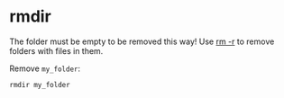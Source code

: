 # rmdir

The folder must be empty to be removed this way!
Use [rm -r](../rm/) to remove folders with files in them.

Remove `my_folder`:

	rmdir my_folder

